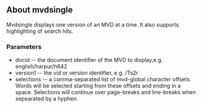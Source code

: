 ## About mvdsingle

Mvdsingle displays one version of an MVD at a time. It also supports 
highlighting of search hits.

### Parameters
* docid -- the document identifier of the MVD to display,e.g. english/harpur/h642
* version1 -- the vid or version identifier, e.g. /Ts2r
* selections -- a comma-separated list of mvd-global character 
offsets. Words will be selected starting from these offsets and ending 
in a space. Selections will continue over page-breaks and line-breaks 
when sepearated by a hyphen.
